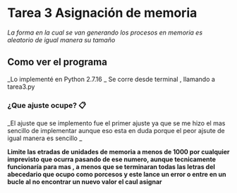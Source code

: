 # Tarea 3 Asignación de memoria 

_La forma en la cual se van generando los procesos en memoria es aleatorio de igual manera su tamaño_

## Como ver el programa 

_Lo implementé en Python 2.7.16 _ Se corre desde terminal , llamando a tarea3.py


### ¿Que ajuste ocupe? 📋

_El ajuste que se implemento fue el primer ajuste ya que se me hizo el mas sencillo de implementar aunque eso esta en duda porque el peor ajsute de igual manera es sencillo _


__Limite las etradas de unidades de memoria a menos de 1000 por cualquier imprevisto que ocurra pasando de ese numero, aunque tecnicamente funcionaría para mas , a menos que se terminaran todas las letras del abecedario que ocupo como porcesos y este lance un error o entre en un bucle al no encontrar un nuevo valor el caul asignar__